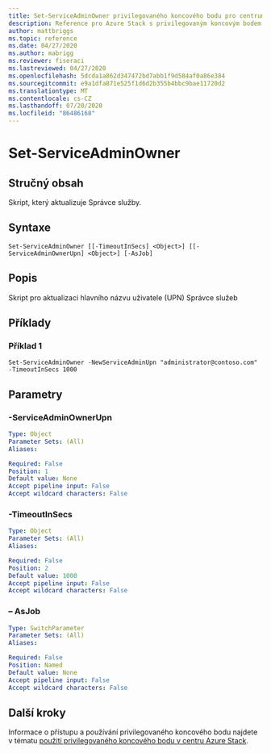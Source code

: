 ```yaml
---
title: Set-ServiceAdminOwner privilegovaného koncového bodu pro centrum Azure Stack
description: Reference pro Azure Stack s privilegovaným koncovým bodem prostředí PowerShell – set-ServiceAdminOwner
author: mattbriggs
ms.topic: reference
ms.date: 04/27/2020
ms.author: mabrigg
ms.reviewer: fiseraci
ms.lastreviewed: 04/27/2020
ms.openlocfilehash: 5dcda1a862d347472bd7abb1f9d584af0a86e384
ms.sourcegitcommit: e9a1dfa871e525f1d6d2b355b4bbc9bae11720d2
ms.translationtype: MT
ms.contentlocale: cs-CZ
ms.lasthandoff: 07/20/2020
ms.locfileid: "86486168"
---
```

# <a name="set-serviceadminowner"></a>Set-ServiceAdminOwner

## <a name="synopsis"></a>Stručný obsah
Skript, který aktualizuje Správce služby.

## <a name="syntax"></a>Syntaxe

```
Set-ServiceAdminOwner [[-TimeoutInSecs] <Object>] [[-ServiceAdminOwnerUpn] <Object>] [-AsJob]
```

## <a name="description"></a>Popis
Skript pro aktualizaci hlavního názvu uživatele (UPN) Správce služeb

## <a name="examples"></a>Příklady

### <a name="example-1"></a>Příklad 1
```
Set-ServiceAdminOwner -NewServiceAdminUpn "administrator@contoso.com" -TimeoutInSecs 1000
```

## <a name="parameters"></a>Parametry

### <a name="-serviceadminownerupn"></a>-ServiceAdminOwnerUpn
 

```yaml
Type: Object
Parameter Sets: (All)
Aliases:

Required: False
Position: 1
Default value: None
Accept pipeline input: False
Accept wildcard characters: False
```

### <a name="-timeoutinsecs"></a>-TimeoutInSecs
 

```yaml
Type: Object
Parameter Sets: (All)
Aliases:

Required: False
Position: 2
Default value: 1000
Accept pipeline input: False
Accept wildcard characters: False
```

### <a name="-asjob"></a>– AsJob


```yaml
Type: SwitchParameter
Parameter Sets: (All)
Aliases:

Required: False
Position: Named
Default value: None
Accept pipeline input: False
Accept wildcard characters: False
```

## <a name="next-steps"></a>Další kroky

Informace o přístupu a používání privilegovaného koncového bodu najdete v tématu [použití privilegovaného koncového bodu v centru Azure Stack](../../operator/azure-stack-privileged-endpoint.md).
